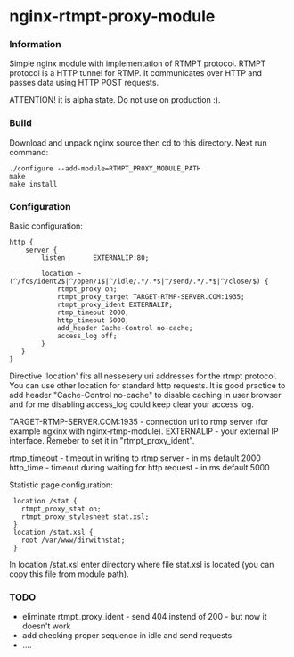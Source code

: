 # nginx-rtmpt-proxy-module

### Information
Simple nginx module with implementation of RTMPT protocol. RTMPT protocol is a HTTP tunnel for RTMP. It communicates over HTTP and passes data using HTTP POST requests. 

ATTENTION! it is alpha state. Do not use on production :).

### Build

Download and unpack nginx source then cd to this directory. Next run command:

    ./configure --add-module=RTMPT_PROXY_MODULE_PATH
    make
    make install

### Configuration 

Basic configuration:

    http {
        server {
            listen       EXTERNALIP:80;

            location ~ (^/fcs/ident2$|^/open/1$|^/idle/.*/.*$|^/send/.*/.*$|^/close/$) {
                rtmpt_proxy on;
                rtmpt_proxy_target TARGET-RTMP-SERVER.COM:1935;
                rtmpt_proxy_ident EXTERNALIP;
                rtmp_timeout 2000; 
                http_timeout 5000;
                add_header Cache-Control no-cache;
                access_log off;
            }    
       }
    }

Directive 'location' fits all nessesery uri addresses for the rtmpt protocol. You can use other location for standard http requests.
It is good practice to add header "Cache-Control no-cache" to disable caching in user browser and for me disabling access_log could keep clear your access log.
 
TARGET-RTMP-SERVER.COM:1935 - connection url to rtmp server (for example ngxinx with nginx-rtmp-module).
EXTERNALIP - your external IP interface. Remeber to set it in "rtmpt_proxy_ident".

rtmp_timeout - timeout in writing to rtmp server - in ms default 2000
http_time - timeout during waiting for http request - in ms default 5000

Statistic page configuration:

     location /stat {
       rtmpt_proxy_stat on;
       rtmpt_proxy_stylesheet stat.xsl;
     }
     location /stat.xsl {
       root /var/www/dirwithstat;
     }

In location /stat.xsl enter directory where file stat.xsl is located (you can copy this file from module path).
 

### TODO
* eliminate rtmpt_proxy_ident - send 404 instend of 200 - but now it doesn't work
* add checking proper sequence in idle and send requests
* ....

